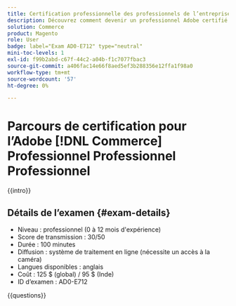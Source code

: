 ```yaml
---
title: Certification professionnelle des professionnels de l’entreprise
description: Découvrez comment devenir un professionnel Adobe certifié en Adobe [!DNL Commerce].
solution: Commerce
product: Magento
role: User
badge: label="Exam AD0-E712" type="neutral"
mini-toc-levels: 1
exl-id: f99b2abd-c67f-44c2-a04b-f1c7077fbac3
source-git-commit: a406fac14e66f8aed5ef3b288356e12ffa1f98a0
workflow-type: tm+mt
source-wordcount: '57'
ht-degree: 0%

---
```


# Parcours de certification pour l’Adobe [!DNL Commerce] Professionnel Professionnel Professionnel

{{intro}}

## Détails de l’examen {#exam-details}

* Niveau : professionnel (0 à 12 mois d&#39;expérience)
* Score de transmission : 30/50
* Durée : 100 minutes
* Diffusion : système de traitement en ligne (nécessite un accès à la caméra)
* Langues disponibles : anglais
* Coût : 125 $ (global) / 95 $ (Inde)
* ID d’examen : AD0-E712

{{questions}}
